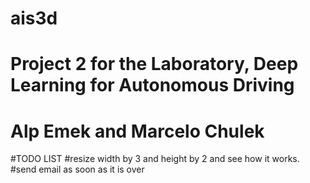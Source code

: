 # ais3d
# Project 2 for the Laboratory, Deep Learning for Autonomous Driving
# Alp Emek and Marcelo Chulek
#TODO LIST
#resize width by 3 and height by 2 and see how it works.
#send email as soon as it is over
